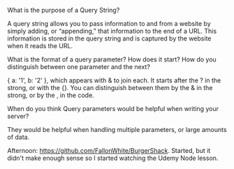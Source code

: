 What is the purpose of a Query String?

A query string allows you to pass information to and from a website by simply adding, or “appending,” that information to the end of a URL. This information is stored in the query string and is captured by the website when it reads the URL.

What is the format of a query parameter? How does it start? How do you distinguish between one parameter and the next?

{ a: '1', b: '2' }, which appears with & to join each. It starts after the ? in the strong, or with the {}. You can distinguish between them by the & in the strong, or by the , in the code.

When do you think Query parameters would be helpful when writing your server?

They would be helpful when handling multiple parameters, or large amounts of data.

Afternoon: https://github.com/FallonWhite/BurgerShack. Started, but it didn't make enough sense so I started watching the Udemy Node lesson.
